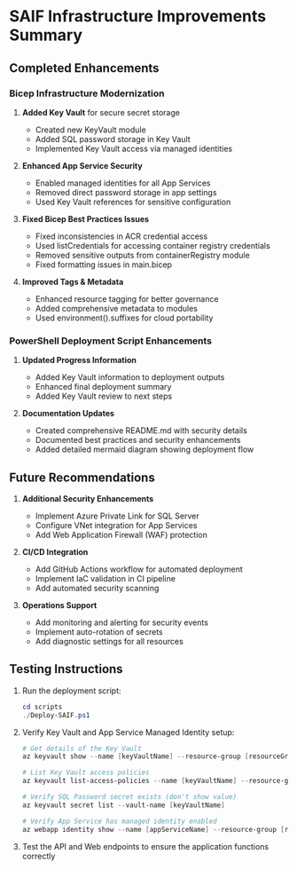# SAIF Infrastructure Improvements Summary

## Completed Enhancements

### Bicep Infrastructure Modernization
1. **Added Key Vault** for secure secret storage
   - Created new KeyVault module
   - Added SQL password storage in Key Vault
   - Implemented Key Vault access via managed identities
   
2. **Enhanced App Service Security**
   - Enabled managed identities for all App Services
   - Removed direct password storage in app settings
   - Used Key Vault references for sensitive configuration
   
3. **Fixed Bicep Best Practices Issues**
   - Fixed inconsistencies in ACR credential access
   - Used listCredentials for accessing container registry credentials
   - Removed sensitive outputs from containerRegistry module
   - Fixed formatting issues in main.bicep

4. **Improved Tags & Metadata**
   - Enhanced resource tagging for better governance
   - Added comprehensive metadata to modules
   - Used environment().suffixes for cloud portability

### PowerShell Deployment Script Enhancements
1. **Updated Progress Information**
   - Added Key Vault information to deployment outputs
   - Enhanced final deployment summary
   - Added Key Vault review to next steps

2. **Documentation Updates**
   - Created comprehensive README.md with security details
   - Documented best practices and security enhancements
   - Added detailed mermaid diagram showing deployment flow

## Future Recommendations

1. **Additional Security Enhancements**
   - Implement Azure Private Link for SQL Server
   - Configure VNet integration for App Services
   - Add Web Application Firewall (WAF) protection
   
2. **CI/CD Integration**
   - Add GitHub Actions workflow for automated deployment
   - Implement IaC validation in CI pipeline
   - Add automated security scanning
   
3. **Operations Support**
   - Add monitoring and alerting for security events
   - Implement auto-rotation of secrets
   - Add diagnostic settings for all resources

## Testing Instructions

1. Run the deployment script:
   ```powershell
   cd scripts
   ./Deploy-SAIF.ps1
   ```

2. Verify Key Vault and App Service Managed Identity setup:
   ```powershell
   # Get details of the Key Vault
   az keyvault show --name [keyVaultName] --resource-group [resourceGroup]
   
   # List Key Vault access policies
   az keyvault list-access-policies --name [keyVaultName] --resource-group [resourceGroup]
   
   # Verify SQL Password secret exists (don't show value)
   az keyvault secret list --vault-name [keyVaultName]
   
   # Verify App Service has managed identity enabled
   az webapp identity show --name [appServiceName] --resource-group [resourceGroup]
   ```

3. Test the API and Web endpoints to ensure the application functions correctly
